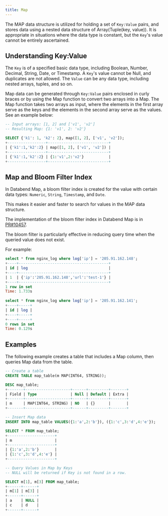 ```yaml
---
title: Map
---
```


The MAP data structure is utilized for holding a set of `Key:Value` pairs, and stores data using a nested data structure of Array(Tuple(key, value)). It is appropriate in situations where the data type is constant, but the `Key`'s value cannot be entirely ascertained.

## Understanding Key:Value

The `Key` is of a specified basic data type, including Boolean, Number, Decimal, String, Date, or Timestamp. A `Key`'s value cannot be Null, and duplicates are not allowed. The `Value` can be any data type, including nested arrays, tuples, and so on.

Map data can be generated through `Key:Value` pairs enclosed in curly braces or by using the Map function to convert two arrays into a Map. The Map function takes two arrays as input, where the elements in the first array serve as the keys and the elements in the second array serve as the values. See an example below:

```sql
-- Input arrays: [1, 2] and ['v1', 'v2']
-- Resulting Map: {1: 'v1', 2: 'v2'}

SELECT {'k1': 1, 'k2': 2}, map([1, 2], ['v1', 'v2']);
+-----------------+---------------------------+
| {'k1':1,'k2':2} | map([1, 2], ['v1', 'v2']) |
+-----------------+---------------------------+
| {'k1':1,'k2':2} | {1:'v1',2:'v2'}           |
+-----------------+---------------------------+
```

## Map and Bloom Filter Index

In Databend Map, a bloom filter index is created for the value with certain data types: `Numeric`, `String`, `Timestamp`, and `Date`.

This makes it easier and faster to search for values in the MAP data structure.

The implementation of the bloom filter index in Databend Map is in [PR#10457](https://github.com/datafuselabs/databend/pull/10457).

The bloom filter is particularly effective in reducing query time when the queried value does not exist. 

For example:
```sql
select * from nginx_log where log['ip'] = '205.91.162.148';
+----+----------------------------------------+
| id | log                                    |
+----+----------------------------------------+
| 1  | {'ip':'205.91.162.148','url':'test-1'} |
+----+----------------------------------------+
1 row in set
Time: 1.733s
    
select * from nginx_log where log['ip'] = '205.91.162.141';
+----+-----+
| id | log |
+----+-----+
+----+-----+
0 rows in set
Time: 0.129s
```

## Examples

The following example creates a table that includes a Map column, then queries Map data from the table.

```sql
-- Create a table
CREATE TABLE map_table(m MAP(INT64, STRING));

DESC map_table;
+-------+--------------------+------+---------+-------+
| Field | Type               | Null | Default | Extra |
+-------+--------------------+------+---------+-------+
| m     | MAP(INT64, STRING) | NO   | {}      |       |
+-------+--------------------+------+---------+-------+

-- Insert Map data
INSERT INTO map_table VALUES({1:'a',2:'b'}), ({1:'c',3:'d',4:'e'});

SELECT * FROM map_table;
+---------------------+
| m                   |
+---------------------+
| {1:'a',2:'b'}       |
| {1:'c',3:'d',4:'e'} |
+---------------------+

-- Query Values in Map by Keys
-- NULL will be returned if Key is not found in a row.

SELECT m[1], m[3] FROM map_table;
+------+------+
| m[1] | m[3] |
+------+------+
| a    | NULL |
| c    | d    |
+------+------+
```